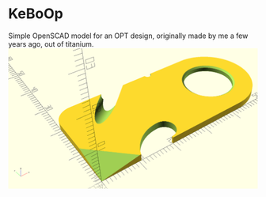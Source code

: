 # KeBoOp
Simple OpenSCAD model for an OPT design, originally made by me a few years ago, out of titanium.
![KeBoOp 3D model](https://raw.githubusercontent.com/matmutant/KeBoOp/master/drawables/Preview_beta2.png)

